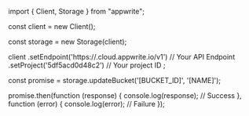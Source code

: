 import { Client, Storage } from "appwrite";

const client = new Client();

const storage = new Storage(client);

client
    .setEndpoint('https://<REGION>.cloud.appwrite.io/v1') // Your API Endpoint
    .setProject('5df5acd0d48c2') // Your project ID
;

const promise = storage.updateBucket('[BUCKET_ID]', '[NAME]');

promise.then(function (response) {
    console.log(response); // Success
}, function (error) {
    console.log(error); // Failure
});